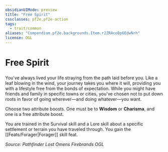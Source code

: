 ```yaml
---
obsidianUIMode: preview
title: "Free Spirit"
cssclasses: pf2e,pf2e-action
tags:
  - trait/common
aliases: "Compendium.pf2e.backgrounds.Item.r2ZRAcoDp6EdwNrh"
license: OGL
---
```

# Free Spirit

### 






You've always lived your life straying from the path laid before you. Like a leaf blowing in the wind, your journey takes you where it will, providing you with a lifestyle free from the bonds of expectation. While you might have friends and family in specific towns or cities, you've chosen not to put down roots in favor of going wherever—and doing whatever—you want.

Choose two attribute boosts. One must be to **Wisdom** or **Charisma**, and one is a free attribute boost.

You are trained in the Survival skill and a Lore skill about a specific settlement or terrain you have traveled through. You gain the [[Feats/Forager|Forager]] skill feat.

*Source: Pathfinder Lost Omens Firebrands*
*OGL*